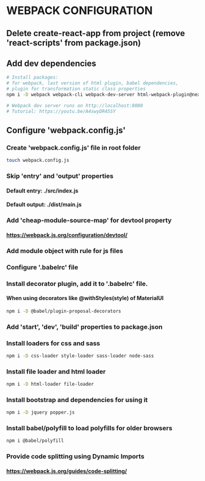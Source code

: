 # WEBPACK CONFIGURATION

  ##  Delete create-react-app from project (remove 'react-scripts' from package.json)

  ##  Add dev dependencies 
  ``` bash
  # Install packages:
  # for webpack, last version of html plugin, babel dependencies,
  # plugin for transformation static class properties
  npm i -D webpack webpack-cli webpack-dev-server html-webpack-plugin@next @babel/core babel-loader @babel/preset-env @babel/preset-react @babel/plugin-proposal-class-properties

  # Webpack dev server runs on http://localhost:8080
  # Tutorial: https://youtu.be/A4swyDR45SY
  ```

  ## Configure 'webpack.config.js'

  ###  Create 'webpack.config.js' file in root folder
  ``` bash
  touch webpack.config.js
  ```

  ### Skip 'entry' and 'output' properties
  #### Default entry: ./src/index.js
  #### Default output: ./dist/main.js

  ### Add 'cheap-module-source-map' for devtool property
  #### https://webpack.js.org/configuration/devtool/

  ### Add module object with rule for js files

  ### Configure '.babelrc' file

  ### Install decorator plugin, add it to '.babelrc' file.
  #### When using decorators like @withStyles(style) of MaterialUI
   ``` bash
  npm i -D @babel/plugin-proposal-decorators
  ```
  
  ### Add 'start', 'dev', 'build' properties to package.json

  ### Install loaders for css and sass
   ``` bash
  npm i -D css-loader style-loader sass-loader node-sass
  ```
  ### Install file loader and html loader
  ``` bash
  npm i -D html-loader file-loader
  ```

   ### Install bootstrap and dependencies for using it
  ``` bash
  npm i -D jquery popper.js
  ```

   ### Install babel/polyfill to load polyfills for older browsers
  ``` bash
  npm i @babel/polyfill
  ```

  ### Provide code splitting  using Dynamic Imports
  #### https://webpack.js.org/guides/code-splitting/